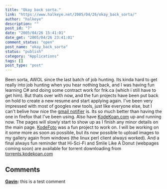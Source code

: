 ```yaml
---
title: "Okay back sorta."
link: "https://www.halkeye.net/2005/04/26/okay_back_sorta/"
author: "halkeye"
description: ""
post_id: "7"
date: "2005/04/26 15:41:01"
date_gmt: "2005/04/26 23:41:01"
comment_status: "open"
post_name: "okay_back_sorta"
status: "publish"
category: "Applications"
tags: []
post_type: "post"
---
```


Been sorta, AWOL since the last batch of job hunting. Its kinda hard to get really into job hunting when you hear nothing back, and I was having fun learning C# and doing some contract work for fnk.ca (which i still have to get him). But thats over with now, and the fun projects have been put back on hold to create a new resume and start applying again. I've been very impressed with most of googles new tools, just like everyone else, but I can't belive how nice the [gmail notifier](http://toolbar.google.com/gmail-helper/index.html) is. Its so much better than having the one in firefox that I've been using. Also have [KodeKoan.com](http://kodekoan.com) up and running now. The pages will slowly start to show up as I finish any minor details on the main page. [KodeFoto](http://www.kodekoan.com/project/KodeFoto) was a fun project to work on. I will be working on it some more as soon as possible, but its now possible to upload images to my gallery again from windows (the linux perl client always worked). And a final always fun reminder that Hi-Sci-Fi and Smile Like A Donut (webpages coming soon) are available for torrent downloading from [torrents.kodekoan.com](http://torrents.kodekoan.com)

## Comments

**[Gavin](#68 "2005-05-06 15:54:35"):** this is a test comment

